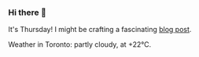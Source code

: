 ### Hi there :wave:

It's Thursday! I might be crafting a fascinating [blog post](https://www.benjaminwuethrich.dev).

Weather in Toronto: partly cloudy, at +22°C.
